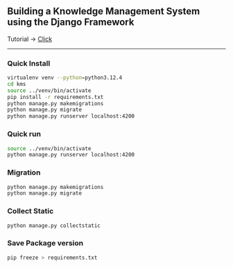 ## Building a Knowledge Management System using the Django Framework
Tutorial -> [Click](https://github.com/appleaut/kms/wiki)


----

### Quick Install
```bash
virtualenv venv --python=python3.12.4
cd kms
source ../venv/bin/activate
pip install -r requirements.txt
python manage.py makemigrations
python manage.py migrate 
python manage.py runserver localhost:4200
```


### Quick run
```bash
source ../venv/bin/activate
python manage.py runserver localhost:4200
```

### Migration
```bash
python manage.py makemigrations
python manage.py migrate 
```

### Collect Static
```bash
python manage.py collectstatic
```

### Save Package version
```bash
pip freeze > requirements.txt
```